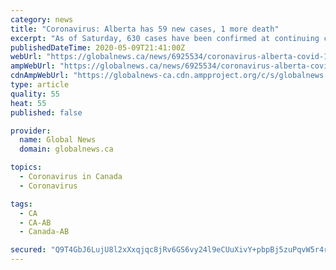 ```yaml
---
category: news
title: "Coronavirus: Alberta has 59 new cases, 1 more death"
excerpt: "As of Saturday, 630 cases have been confirmed at continuing care facilities, and 84 residents have died, Alberta Health said. At the Cargill meat-processing plant in High River, there are 73 active cases among workers and 879 people have recovered,"
publishedDateTime: 2020-05-09T21:41:00Z
webUrl: "https://globalnews.ca/news/6925534/coronavirus-alberta-covid-19-may-9/"
ampWebUrl: "https://globalnews.ca/news/6925534/coronavirus-alberta-covid-19-may-9/amp/"
cdnAmpWebUrl: "https://globalnews-ca.cdn.ampproject.org/c/s/globalnews.ca/news/6925534/coronavirus-alberta-covid-19-may-9/amp/"
type: article
quality: 55
heat: 55
published: false

provider:
  name: Global News
  domain: globalnews.ca

topics:
  - Coronavirus in Canada
  - Coronavirus

tags:
  - CA
  - CA-AB
  - Canada-AB

secured: "Q9T4GbJ6LujU8l2xXxqjqc8jRv6GS6vy24l9eCUuXivY+pbpBj5zuPqvW5r4rsbpOSLp0gpTF5qfZlh4DzFA+F7aauq+oiQt50tp7oI6YNEDkXhkMLIoRKsLF069EakagdKoG6ypTDiXAbQrYq6J/VbwXe+S6gl2TROGuQ/9guIghjbFdf12ethb8KgyEPspFg8FNzC6HH44KQMBhoLAfvEHW3gnaEUrTFoBXzRMqPlXcNQI9CIW/KyDBkFNhtYgwvh6p4RlyLFVnahSHQbK5az1RReBFoOOHz8BRWvEh5IKV5EQ2Dl37uZCVP4xOjUnL3tgnqCYSvtTEq/22S7oRBm1tmW5HmOm8ZE468kCLtdJhgaBrLsPO+qpW5X+HmQhsIewl27okK/oOEK+JQChNu+hAwsyEoBNMkXh0xJw5aikmTqXMoX6ApPBDKASKZpd7V9m18e+RRrzzas8AFyYnX1Lw23UKqqVF/vqMHkrCY0=;8ATjo22PvogmCkosNlttcg=="
---
```


